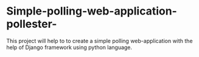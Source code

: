 # Simple-polling-web-application-pollester-
This project will help to to create a simple polling web-application with the help of Django framework using python language. 
